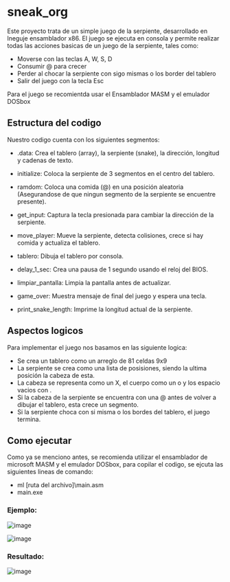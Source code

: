 # sneak_org

Este proyecto trata de un simple juego de la serpiente, desarrollado en lneguje ensamblador x86. El juego se ejecuta en consola y permite realizar todas las acciones basicas de un juego de la serpiente, tales como:

  - Moverse con las teclas A, W, S, D
  - Consumir @ para crecer
  - Perder al chocar la serpiente con sigo mismas o los border del tablero
  - Salir del juego con la tecla Esc

Para el juego se recomientda usar el Ensamblador MASM y el emulador DOSbox

## Estructura del codigo

Nuestro codigo cuenta con los siguientes segmentos:

  - .data: Crea el tablero (array), la serpiente (snake), la dirección, longitud y cadenas de texto.
  
  - initialize: Coloca la serpiente de 3 segmentos en el centro del tablero.
  
  - ramdom: Coloca una comida (@) en una posición aleatoria (Asegurandose de que ningun segmento de la serpiente se encuentre presente).
  
  - get_input: Captura la tecla presionada para cambiar la dirección de la serpiente.
  
  - move_player: Mueve la serpiente, detecta colisiones, crece si hay comida y actualiza el tablero.
  
  - tablero: Dibuja el tablero por consola.
  
  - delay_1_sec: Crea una pausa de 1 segundo usando el reloj del BIOS.
  
  - limpiar_pantalla: Limpia la pantalla antes de actualizar.
  
  - game_over: Muestra mensaje de final del juego y espera una tecla.
  
  - print_snake_length: Imprime la longitud actual de la serpiente.

## Aspectos logicos

Para implementar el juego nos basamos en las siguiente logica:

  - Se crea un tablero como un arreglo de 81 celdas 9x9
  - La serpiente se crea como una lista de posisiones, siendo la ultima posición la cabeza de esta.
  - La cabeza se representa como un X, el cuerpo como un o y los espacio vacios con .
  - Si la cabeza de la serpiente se encuentra con una @ antes de volver a dibujar el tablero, esta crece un segmento.
  - Si la serpiente choca con si misma o los bordes del tablero, el juego termina.

## Como ejecutar

Como ya se menciono antes, se recomienda utilizar el ensamblador de microsoft MASM y el emulador DOSbox, para copilar el codigo, se ejcuta las siguientes lineas de comando:

  - ml [ruta del archivo]\main.asm
  - main.exe

### Ejemplo:

![image](https://github.com/user-attachments/assets/d2dae45c-8ef0-40f2-9538-b535c6322ca7)

![image](https://github.com/user-attachments/assets/0ce422d8-1a36-4ce1-8e1b-7a1afbd1ed13)

### Resultado:
![image](https://github.com/user-attachments/assets/51a6f69f-08e8-4c55-b004-cb20cf15bb2c)
